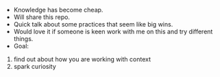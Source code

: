 - Knowledge has become cheap.
- Will share this repo.
- Quick talk about some practices that seem like big wins.
- Would love it if someone is keen work with me on this and try different things.
- Goal:
 1. find out about how you are working with context
 2. spark curiosity
